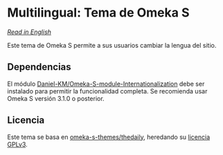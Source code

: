 # Multilingual: Tema de Omeka S

*[Read in English](README.md)*

Este tema de Omeka S permite a sus usuarios cambiar la lengua del sitio.

## Dependencias

El módulo [Daniel-KM/Omeka-S-module-Internationalization](https://github.com/Daniel-KM/Omeka-S-module-Internationalisation) debe ser instalado para permitir la funcionalidad completa. Se recomienda usar Omeka S versión 3.1.0 o posterior.

## Licencia

Este tema se basa en [omeka-s-themes/thedaily](https://github.com/omeka-s-themes/thedaily), heredando su [licencia GPLv3](LICENSE).